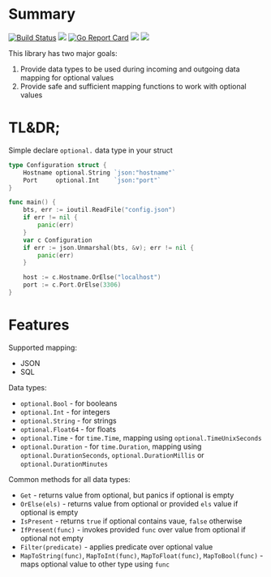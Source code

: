 # Summary

[![Build Status](https://travis-ci.org/mono83/optional.svg?branch=master)](https://travis-ci.org/mono83/optional)
[![](https://godoc.org/github.com/mono83/optional?status.svg)](http://godoc.org/github.com/mono83/optional)
[![Go Report Card](https://goreportcard.com/badge/github.com/mono83/optional)](https://goreportcard.com/report/github.com/mono83/optional)
![](https://img.shields.io/badge/Go-1.7%2B-green.svg)
![](https://img.shields.io/github/tag/mono83/optional.svg?style=flat)


This library has two major goals:

1. Provide data types to be used during incoming and outgoing data mapping for optional values
2. Provide safe and sufficient mapping functions to work with optional values

# TL&DR;

Simple declare `optional.` data type in your struct

```go
type Configuration struct {
    Hostname optional.String `json:"hostname"`
    Port     optional.Int    `json:"port"`
}

func main() {
    bts, err := ioutil.ReadFile("config.json")
    if err != nil {
        panic(err)
    }
    var c Configuration
    if err := json.Unmarshal(bts, &v); err != nil {
        panic(err)
    }

    host := c.Hostname.OrElse("localhost")
    port := c.Port.OrElse(3306)
}
```

# Features

Supported mapping:
* JSON
* SQL

Data types:
* `optional.Bool` - for booleans
* `optional.Int` - for integers
* `optional.String` - for strings
* `optional.Float64` - for floats
* `optional.Time` - for `time.Time`, mapping using `optional.TimeUnixSeconds`
* `optional.Duration` - for `time.Duration`, mapping using `optional.DurationSeconds`,
  `optional.DurationMillis` or `optional.DurationMinutes`

Common methods for all data types:
* `Get` - returns value from optional, but panics if optional is empty
* `OrElse(els)` - returns value from optional or provided `els` value if optional is empty
* `IsPresent` - returns `true` if optional contains vaue, `false` otherwise
* `IfPresent(func)` - invokes provided `func` over value from optional if optional not empty
* `Filter(predicate)` - applies predicate over optional value
* `MapToString(func)`, `MapToInt(func)`, `MapToFloat(func)`, `MapToBool(func)` - maps optional value to other type using `func`
